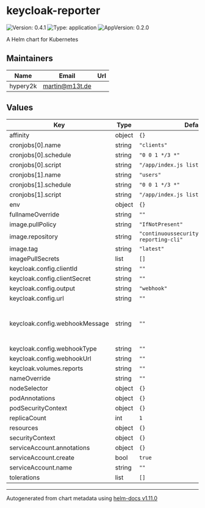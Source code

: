 # keycloak-reporter

![Version: 0.4.1](https://img.shields.io/badge/Version-0.4.1-informational?style=flat-square) ![Type: application](https://img.shields.io/badge/Type-application-informational?style=flat-square) ![AppVersion: 0.2.0](https://img.shields.io/badge/AppVersion-0.2.0-informational?style=flat-square)

A Helm chart for Kubernetes

## Maintainers

| Name | Email | Url |
| ---- | ------ | --- |
| hypery2k | <martin@m13t.de> |  |

## Values

| Key | Type | Default | Description |
|-----|------|---------|-------------|
| affinity | object | `{}` |  |
| cronjobs[0].name | string | `"clients"` |  |
| cronjobs[0].schedule | string | `"0 0 1 */3 *"` |  |
| cronjobs[0].script | string | `"/app/index.js listClients"` |  |
| cronjobs[1].name | string | `"users"` |  |
| cronjobs[1].schedule | string | `"0 0 1 */3 *"` |  |
| cronjobs[1].script | string | `"/app/index.js listUsers"` |  |
| env | object | `{}` |  |
| fullnameOverride | string | `""` |  |
| image.pullPolicy | string | `"IfNotPresent"` |  |
| image.repository | string | `"continuoussecuritytooling/keycloak-reporting-cli"` |  |
| image.tag | string | `"latest"` |  |
| imagePullSecrets | list | `[]` |  |
| keycloak.config.clientId | string | `""` |  |
| keycloak.config.clientSecret | string | `""` |  |
| keycloak.config.output | string | `"webhook"` |  |
| keycloak.config.url | string | `""` |  |
| keycloak.config.webhookMessage | string | `""` | optional message for the webhook post |
| keycloak.config.webhookType | string | `""` |  |
| keycloak.config.webhookUrl | string | `""` |  |
| keycloak.volumes.reports | string | `""` |  |
| nameOverride | string | `""` |  |
| nodeSelector | object | `{}` |  |
| podAnnotations | object | `{}` |  |
| podSecurityContext | object | `{}` |  |
| replicaCount | int | `1` |  |
| resources | object | `{}` |  |
| securityContext | object | `{}` |  |
| serviceAccount.annotations | object | `{}` |  |
| serviceAccount.create | bool | `true` |  |
| serviceAccount.name | string | `""` |  |
| tolerations | list | `[]` |  |

----------------------------------------------
Autogenerated from chart metadata using [helm-docs v1.11.0](https://github.com/norwoodj/helm-docs/releases/v1.11.0)

